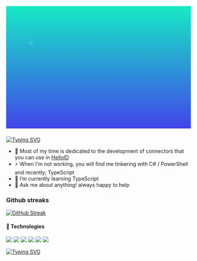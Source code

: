 ![welcome](./logo.gif)
---

[![Typing SVG](https://readme-typing-svg.demolab.com?font=Fira+Code&size=14&pause=100&color=38C2FF&width=500&lines=Hi+there+%F0%9F%91%8B;My+name+is+Jeroen;I+work+on+the+connector+team+at+Tools4Ever+B.V.;If+you+are+interested+in+following+me...;You'll+know+what+to+do!+)](https://git.io/typing-svg)

- 🔭 Most of my time is dedicated to the development of connectors that you can use in [HelloID](https://www.tools4ever.com/software/helloid-idaas-cloud-single-sign-on/) 
- ⚡ When I'm not working, you will find me tinkering with C# / PowerShell and recently; TypeScript
- 🌱 I’m currently learning TypeScript
- 💬 Ask me about anything! always happy to help

### Github streaks
[![GitHub Streak](https://streak-stats.demolab.com?user=jeroenbl&theme=synthwave&date_format=M%20j%5B%2C%20Y%5D)](https://git.io/streak-stats)

#### 🧰 Technologies
![](https://img.shields.io/badge/-PowerShell-blue.svg) ![](https://img.shields.io/badge/C%23-239120?style=flat&logo=c-sharp&logoColor=white&color=2bbc8a) ![](https://img.shields.io/badge/TypeScript-007ACC?style=flat&logo=typescript&logoColor=white) ![](https://img.shields.io/badge/Markdown-000000?style=flat&logo=markdown&logoColor=white) ![](https://img.shields.io/badge/Windows-0078D6?style=flat&logo=windows&logoColor=white) ![](https://img.shields.io/badge/Ubuntu-E95420?style=flat&logo=ubuntu&logoColor=white)

[![Typing SVG](https://readme-typing-svg.demolab.com?font=Fira+Code&pause=100&color=38C2FF&multiline=true&repeat=false&width=500&height=60&lines=Looking+for+help+with+HelloID%3F;Check+our+forum%3A+http%3A%2F%2Fforum.helloid.com%2F)](https://git.io/typing-svg)

<!--
**mufana/mufana** is a ✨ _special_ ✨ repository because its `README.md` (this file) appears on your GitHub profile.
Here are some ideas to get you started:

- 🔭 I’m currently working on ...
- 🌱 I’m currently learning ...
- 👯 I’m looking to collaborate on ...
- 🤔 I’m looking for help with ...
- 💬 Ask me about ...
- 📫 How to reach me: ...
- 😄 Pronouns: ...
- ⚡ Fun fact: ...
-->
